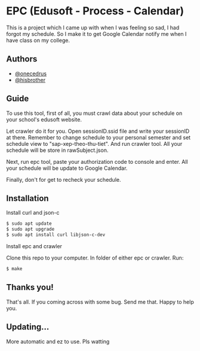 
# EPC (Edusoft - Process - Calendar)


This is a project which I came up with when I was feeling so sad, I had forgot my schedule.
So I make it to get Google Calendar notify me when I have class on my college.


## Authors

- [@onecedrus](https://github.com/1cedrus)
- [@hisbrother](https://github.com/sinzii)


## Guide
To use this tool, first of all, you must crawl data about your schedule on your school's edusoft website. 
 
Let  crawler do it for you. Open sessionID.ssid file and write your sessionID at there. Remember to change schedule to your personal semester and set schedule view to "sap-xep-theo-thu-tiet".
And run crawler tool. All your schedule will be store in rawSubject.json.

Next, run epc tool, paste your authorization code to console and enter. All your schedule will be update to Google Calendar.

Finally, don't for get to recheck your schedule.


## Installation

Install curl and json-c

```bash
$ sudo apt update
$ sudo apt upgrade
$ sudo apt install curl libjson-c-dev
```
    
Install epc and crawler

Clone this repo to your computer. In folder of either epc or crawler. Run:

```bash
$ make
```


## Thanks you!

That's all. If you coming across with some bug. Send me that. Happy to help you.

## Updating...

More automatic and ez to use. Pls watting
